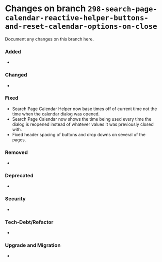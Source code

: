 # Changes on branch `298-search-page-calendar-reactive-helper-buttons-and-reset-calendar-options-on-close`
Document any changes on this branch here.
### Added
- 

### Changed
- 

### Fixed
- Search Page Calendar Helper now base times off of current time not the time when the calendar dialog was opened.
- Search Page Calendar now shows the time being used every time the dialog is reopened instead of whatever values it was previously closed with.
- Fixed header spacing of buttons and drop downs on several of the pages.

### Removed
- 

### Deprecated
- 

### Security
- 

### Tech-Debt/Refactor
- 

### Upgrade and Migration
- 
